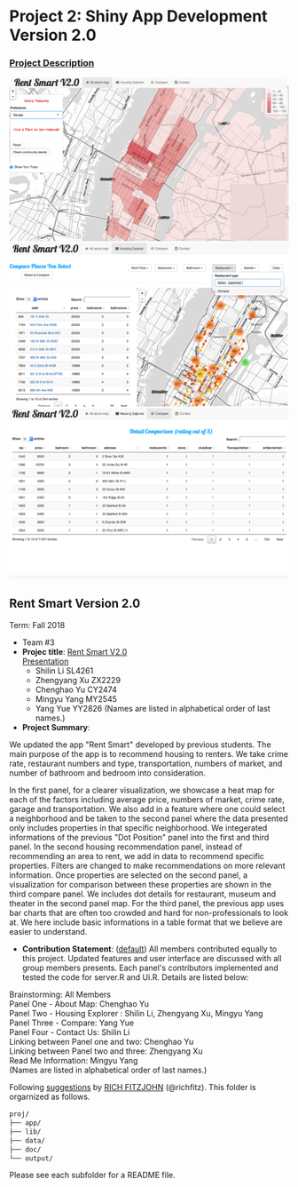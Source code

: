# Project 2: Shiny App Development Version 2.0

### [Project Description](doc/project2_desc.md)

![screenshot](doc/panel1.png)
![screenshot](doc/panel2.png)
![screenshot](doc/panel3.png)


## Rent Smart Version 2.0 
Term: Fall 2018

+ Team #3
+ **Projec title**: [Rent Smart V2.0](https://taburiss3525.shinyapps.io/HousingM/)  
[Presentation](https//prezi.com/view/XJk5oUjxWrj9Je7nsaQu/)
	+ Shilin Li SL4261
	+ Zhengyang Xu ZX2229
	+ Chenghao Yu CY2474
	+ Mingyu Yang MY2545
	+ Yang Yue YY2826
(Names are listed in alphabetical order of last names.)
+ **Project Summary**: 


We updated the app "Rent Smart" developed by previous students. The main purpose of the app is to recommend housing to renters. We take crime rate, restaurant numbers and type, transportation, numbers of market, and number of bathroom and bedroom into consideration.   

In the first panel, for a clearer visualization, we showcase a heat map for each of the factors including average price, numbers of market, crime rate, garage and transportation. We also add in a feature where one could select a neighborhood and be taken to the second panel where the data presented only includes properties in that specific neighborhood. We integerated informations of the previous "Dot Position" panel into the first and third panel. In the second housing recommendation panel, instead of recommending an area to rent, we add in data to recommend specific properties. Filters are changed to make recommendations on more relevant information. Once properties are selected on the second panel, a visualization for comparison between these properties are shown in the third compare panel. We includes dot details for restaurant, museum and theater in the second panel map. For the third panel, the previous app uses bar charts that are often too crowded and hard for non-professionals to look at. We here include basic informations in a table format that we believe are easier to understand. 

+ **Contribution Statement**: ([default](doc/a_note_on_contributions.md)) 
All members contributed equally to this project. Updated features and user interface are discussed with all group members presents. Each panel's contributors implemented and tested the code for server.R and Ui.R. Details are listed below:

Brainstorming: All Members  
Panel One - About Map: Chenghao Yu  
Panel Two - Housing Explorer : Shilin Li, Zhengyang Xu, Mingyu Yang  
Panel Three - Compare: Yang Yue  
Panel Four - Contact Us: Shilin Li  
Linking between Panel one and two: Chenghao Yu   
Linking between Panel two and three: Zhengyang Xu  
Read Me Information: Mingyu Yang   
(Names are listed in alphabetical order of last names.)

Following [suggestions](http://nicercode.github.io/blog/2013-04-05-projects/) by [RICH FITZJOHN](http://nicercode.github.io/about/#Team) (@richfitz). This folder is orgarnized as follows.

```
proj/
├── app/
├── lib/
├── data/
├── doc/
└── output/
```

Please see each subfolder for a README file.
